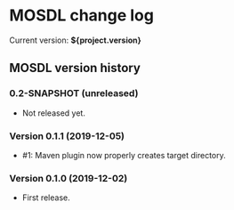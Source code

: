 MOSDL change log
================

Current version: __${project.version}__


MOSDL version history
---------------------

### 0.2-SNAPSHOT (unreleased)
- Not released yet.

### Version 0.1.1 (2019-12-05)
- #1: Maven plugin now properly creates target directory.

### Version 0.1.0  (2019-12-02)
- First release.
